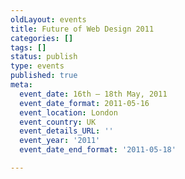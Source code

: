 ```yaml
---
oldLayout: events
title: Future of Web Design 2011
categories: []
tags: []
status: publish
type: events
published: true
meta:
  event_date: 16th – 18th May, 2011
  event_date_format: 2011-05-16
  event_location: London
  event_country: UK
  event_details_URL: ''
  event_year: '2011'
  event_date_end_format: '2011-05-18'

---
```

